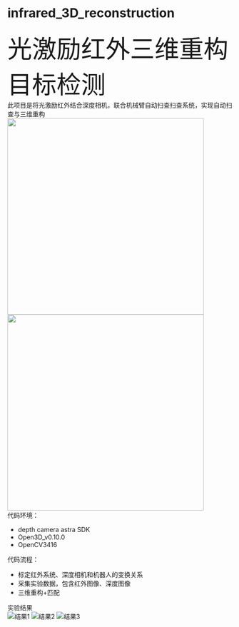 # infrared_3D_reconstruction
<font style="font-size:55px">光激励红外三维重构目标检测</font><br>
此项目是将光激励红外结合深度相机，联合机械臂自动扫查扫查系统，实现自动扫查与三维重构<br>
<img src="https://user-images.githubusercontent.com/54426524/163543969-5eef0645-95ee-4053-a975-aaa4c35f2fe9.PNG" height="440px">
<img src="https://user-images.githubusercontent.com/54426524/163543973-1bf3b3b7-81a2-4e2a-b0b4-ae56588ca05e.PNG" height="440px"><br>
代码环境：<br>
+ depth camera astra SDK<br>
+ Open3D_v0.10.0<br>
+ OpenCV3416<br>

代码流程：<br>
+ 标定红外系统、深度相机和机器人的变换关系<br>
+ 采集实验数据，包含红外图像、深度图像<br>
+ 三维重构+匹配<br>

实验结果<br>
![结果1](https://user-images.githubusercontent.com/54426524/163544509-78d6ee3d-0d8c-4aca-bc2f-cca8226b957e.PNG)
![结果2](https://user-images.githubusercontent.com/54426524/163544515-513c394e-4ecb-44a9-9a5b-124f0d90bd2a.PNG)
![结果3](https://user-images.githubusercontent.com/54426524/163544521-eaaed732-175a-4793-acda-e93f60a25552.PNG)
